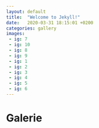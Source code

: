 ```yaml
---
layout: default
title:  "Welcome to Jekyll!"
date:   2020-03-31 18:15:01 +0200
categories: gallery
images:
 - ig: 7
 - ig: 10
 - ig: 8
 - ig: 9
 - ig: 1
 - ig: 2
 - ig: 3
 - ig: 4
 - ig: 5
 - ig: 6
---
```

# Galerie
